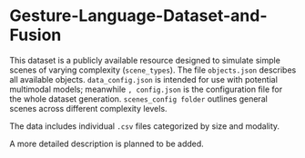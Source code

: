 # Gesture-Language-Dataset-and-Fusion

This dataset is a publicly available resource designed to simulate simple scenes of varying complexity (`scene_types`). 
The file `objects.json` describes all available objects. 
`data_config.json` is intended for use with potential multimodal models; meanwhile `, config.json` is the configuration file for the whole dataset generation.
`scenes_config folder` outlines general scenes across different complexity levels.

The data includes individual `.csv` files categorized by size and modality.

A more detailed description is planned to be added.
